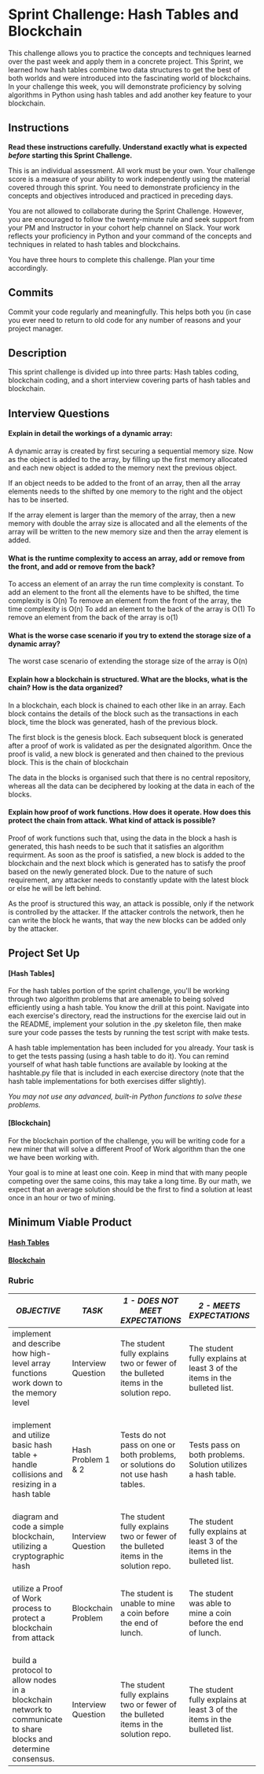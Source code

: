# Sprint Challenge: Hash Tables and Blockchain

This challenge allows you to practice the concepts and techniques learned over the past week and apply them in a concrete project. This Sprint, we learned how hash tables combine two data structures to get the best of both worlds and were introduced into the fascinating world of blockchains. In your challenge this week, you will demonstrate proficiency by solving algorithms in Python using hash tables and add another key feature to your blockchain.

## Instructions

**Read these instructions carefully. Understand exactly what is expected _before_ starting this Sprint Challenge.**

This is an individual assessment. All work must be your own. Your challenge score is a measure of your ability to work independently using the material covered through this sprint. You need to demonstrate proficiency in the concepts and objectives introduced and practiced in preceding days.

You are not allowed to collaborate during the Sprint Challenge. However, you are encouraged to follow the twenty-minute rule and seek support from your PM and Instructor in your cohort help channel on Slack. Your work reflects your proficiency in Python and your command of the concepts and techniques in related to hash tables and blockchains.

You have three hours to complete this challenge. Plan your time accordingly.

## Commits

Commit your code regularly and meaningfully. This helps both you (in case you ever need to return to old code for any number of reasons and your project manager.

## Description

This sprint challenge is divided up into three parts:  Hash tables coding, blockchain coding, and a short interview covering parts of hash tables and blockchain.

## Interview Questions

#### Explain in detail the workings of a dynamic array:

A dynamic array is created by first securing a sequential memory size. Now as the object is added to the array, by filling up the first memory allocated and each new object is added to the memory next the previous object.

If an object needs to be added to the front of an array, then all the array elements needs to the shifted by one memory to the right and the object has to be inserted.

If the array element is larger than the memory of the array, then a new memory with double the array size is allocated and all the elements of the array will be written to the new memory size and then the array element is added.

#### What is the runtime complexity to access an array, add or remove from the front, and add or remove from the back?

To access an element of an array the run time complexity is constant.
To add an element to the front all the elements have to be shifted, the time complexity is O(n)
To remove an element from the front of the array, the time complexity is O(n)
To add an element to the back of the array is O(1)
To remove an element from the back of the array is o(1)



#### What is the worse case scenario if you try to extend the storage size of a dynamic array?

The worst case scenario of extending the storage size of the array is O(n)


#### Explain how a blockchain is structured. What are the blocks, what is the chain? How is the data organized?

In a blockchain, each block is chained to each other like in an array. Each block contains the details of the block such as the transactions in each block, time the block was generated, hash of the previous block.

The first block is the genesis block. Each subsequent block is generated after a proof of work is validated as per the designated algorithm. Once the proof is valid, a new block is generated and then chained to the previous block. This is the chain of blockchain

The data in the blocks is organised such that there is no central repository, whereas all the data can be deciphered by looking at the data in each of the blocks.

 
#### Explain how proof of work functions. How does it operate. How does this protect the chain from attack. What kind of attack is possible?

Proof of work functions such that, using the data in the block a hash is generated, this hash needs to be such that it satisfies an algorithm requirment. As soon as the proof is satisfied, a new block is added to the blockchain and the next block which is generated has to satisfy the proof based on the newly generated block. Due to the nature of such requirement, any attacker needs to constantly update with the latest block or else he will be left behind.

As the proof is structured this way, an attack is possible, only if the network is controlled by the attacker. If the attacker controls the network, then he can write the block he wants, that way the new blocks can be added only by the attacker.


## Project Set Up

#### [Hash Tables]

For the hash tables portion of the sprint challenge, you'll be working through two algorithm problems that are amenable to being solved efficiently using a hash table. You know the drill at this point. Navigate into each exercise's directory, read the instructions for the exercise laid out in the README, implement your solution in the .py skeleton file, then make sure your code passes the tests by running the test script with make tests.

A hash table implementation has been included for you already. Your task is to get the tests passing (using a hash table to do it). You can remind yourself of what hash table functions are available by looking at the hashtable.py file that is included in each exercise directory (note that the hash table implementations for both exercises differ slightly).

*You may not use any advanced, built-in Python functions to solve these problems.*

#### [Blockchain]

For the blockchain portion of the challenge, you will be writing code for a new miner that will solve a different Proof of Work algorithm than the one we have been working with.

Your goal is to mine at least one coin.  Keep in mind that with many people competing over the same coins, this may take a long time.  By our math, we expect that an average solution should be the first to find a solution at least once in an hour or two of mining.  

## Minimum Viable Product

#### [Hash Tables](https://github.com/LambdaSchool/Sprint-Challenge--Hash-BC/tree/master/hashtables)

#### [Blockchain](https://github.com/LambdaSchool/Sprint-Challenge--Hash-BC/tree/master/blockchain)


### Rubric

| *OBJECTIVE*                                                                                                     | *TASK*             | *1 - DOES NOT MEET EXPECTATIONS*                                                                                            | *2 - MEETS EXPECTATIONS*                                                                                                       | *3 - EXCEEDS EXPECTATIONS                                                                                                                             |
|-----------------------------------------------------------------------------------------------------------------|--------------------|-----------------------------------------------------------------------------------------------------------------------------|--------------------------------------------------------------------------------------------------------------------------------|-------------------------------------------------------------------------------------------------------------------------------------------------------|
| implement and describe how high-level array functions work down to the memory level                             | Interview Question | The student fully explains two or fewer of the bulleted items in the solution repo\. | The student fully explains at least 3 of the items in the bulleted list\.                                | The student fully explains 4 or more items from the bulleted list\.           |
| implement and utilize basic hash table + handle collisions and resizing in a hash table                         | Hash Problem 1 & 2 | Tests do not pass on one or both problems, or solutions do not use hash tables.                                             | Tests pass on both problems.  Solution utilizes a hash table.                                                                  | Tests pass on on both problems with solutions utilizing hash tables, linear runtime complexity, no flake8 complaints.                                 |
| diagram and code a simple blockchain, utilizing a cryptographic hash                                            | Interview Question | The student fully explains two or fewer of the bulleted items in the solution repo\. | The student fully explains at least 3 of the items in the bulleted list\.                                | The student fully explains 4 or more items from the bulleted list\.           |
| utilize a Proof of Work process to protect a blockchain from attack                                             | Blockchain Problem | The student is unable to mine a coin before the end of lunch.                                                               | The student was able to mine a coin before the end of lunch.                                                                   | The student presented a unique solution that was able to mine more than 100 coins before the end of lunch.                                            |
| build a protocol to allow nodes in a blockchain network to communicate to share blocks and determine consensus. | Interview Question | The student fully explains two or fewer of the bulleted items in the solution repo\. | The student fully explains at least 3 of the items in the bulleted list\.                                | The student fully explains 4 or more items from the bulleted list\.           |
